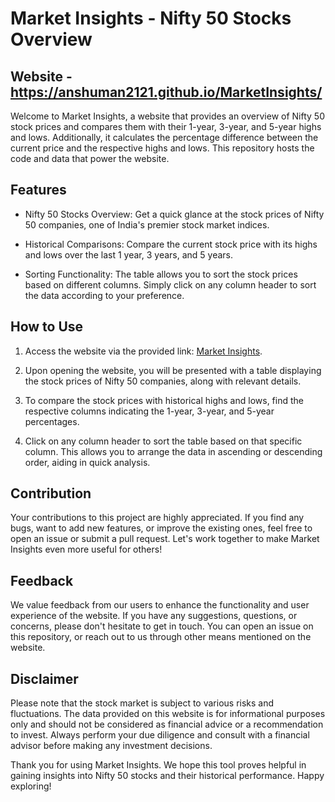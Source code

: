 # Market Insights - Nifty 50 Stocks Overview

## Website - https://anshuman2121.github.io/MarketInsights/

Welcome to Market Insights, a website that provides an overview of Nifty 50 stock prices and compares them with their 1-year, 3-year, and 5-year highs and lows. Additionally, it calculates the percentage difference between the current price and the respective highs and lows. This repository hosts the code and data that power the website.

## Features

- Nifty 50 Stocks Overview: Get a quick glance at the stock prices of Nifty 50 companies, one of India's premier stock market indices.

- Historical Comparisons: Compare the current stock price with its highs and lows over the last 1 year, 3 years, and 5 years.

- Sorting Functionality: The table allows you to sort the stock prices based on different columns. Simply click on any column header to sort the data according to your preference.

## How to Use

1. Access the website via the provided link: [Market Insights](https://anshuman2121.github.io/MarketInsights/).

2. Upon opening the website, you will be presented with a table displaying the stock prices of Nifty 50 companies, along with relevant details.

3. To compare the stock prices with historical highs and lows, find the respective columns indicating the 1-year, 3-year, and 5-year percentages.

4. Click on any column header to sort the table based on that specific column. This allows you to arrange the data in ascending or descending order, aiding in quick analysis.

## Contribution

Your contributions to this project are highly appreciated. If you find any bugs, want to add new features, or improve the existing ones, feel free to open an issue or submit a pull request. Let's work together to make Market Insights even more useful for others!

## Feedback

We value feedback from our users to enhance the functionality and user experience of the website. If you have any suggestions, questions, or concerns, please don't hesitate to get in touch. You can open an issue on this repository, or reach out to us through other means mentioned on the website.

## Disclaimer

Please note that the stock market is subject to various risks and fluctuations. The data provided on this website is for informational purposes only and should not be considered as financial advice or a recommendation to invest. Always perform your due diligence and consult with a financial advisor before making any investment decisions.

Thank you for using Market Insights. We hope this tool proves helpful in gaining insights into Nifty 50 stocks and their historical performance. Happy exploring!

